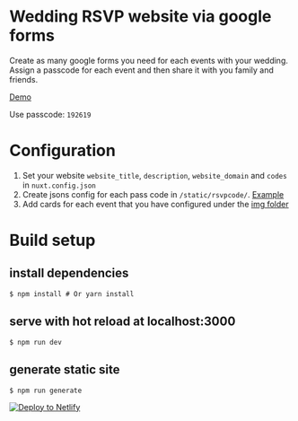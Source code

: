 # Wedding RSVP website via google forms

Create as many google forms you need for each events with your wedding.
Assign a passcode for each event and then share it with you family and friends.

[Demo](https://cyriac.alreena.com)

Use passcode: ```192619```

# Configuration

1. Set your website ```website_title```, ```description```, ```website_domain``` and ```codes``` in ```nuxt.config.json```
2. Create jsons config for each pass code in ```/static/rsvpcode/```. [Example](static/rsvpcode/192619.json)
3. Add cards for each event that you have configured under the [img folder](static/img/)


# Build setup

## install dependencies
```shell
$ npm install # Or yarn install
```

## serve with hot reload at localhost:3000
```shell
$ npm run dev
```

## generate static site
```shell
$ npm run generate
```

[![Deploy to Netlify](https://www.netlify.com/img/deploy/button.svg)](https://app.netlify.com/start/deploy?repository=https://github.com/cyriac/cyriac.alreena.com)
